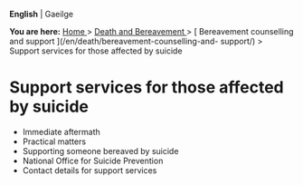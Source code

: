 **English** |  Gaeilge 

**You are here:** [ Home ](/en/) > [ Death and Bereavement ](/en/death/) > [
Bereavement counselling and support ](/en/death/bereavement-counselling-and-
support/) > Support services for those affected by suicide

#  Support services for those affected by suicide

  * Immediate aftermath 
  * Practical matters 
  * Supporting someone bereaved by suicide 
  * National Office for Suicide Prevention 
  * Contact details for support services 
